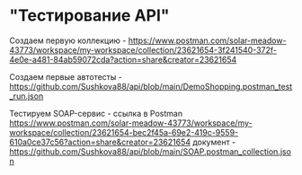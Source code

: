 # "Тестирование API"
Создаем первую коллекцию - https://www.postman.com/solar-meadow-43773/workspace/my-workspace/collection/23621654-3f241540-372f-4e0e-a481-84ab59072cda?action=share&creator=23621654

Создаем первые автотесты - https://github.com/Sushkova88/api/blob/main/DemoShopping.postman_test_run.json

Тестируем SOAP-сервис - ссылка в Postman https://www.postman.com/solar-meadow-43773/workspace/my-workspace/collection/23621654-bec2f45a-69e2-419c-9559-610a0ce37c56?action=share&creator=23621654
документ - https://github.com/Sushkova88/api/blob/main/SOAP.postman_collection.json
